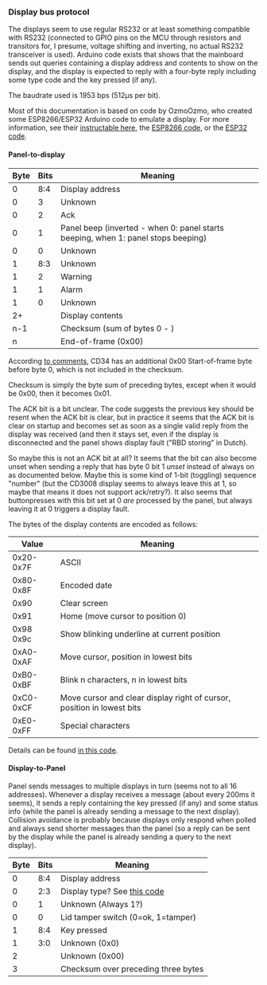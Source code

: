 ### Display bus protocol
The displays seem to use regular RS232 or at least something compatible with RS232 (connected to GPIO pins on the MCU through resistors and transitors for, I presume, voltage shifting and inverting, no actual RS232 transceiver is used). Arduino code exists that shows that the mainboard sends out queries containing a display address and contents to show on the display, and the display is expected to reply with a four-byte reply including some type code and the key pressed (if any).

The baudrate used is 1953 bps (512μs per bit).

Most of this documentation is based on code by OzmoOzmo, who created some ESP8266/ESP32 Arduino code to emulate a display. For more information, see their [instructable here](https://www.instructables.com/House-Alarm-Internet-Dialer-With-Arduino-Reverse-E/), the [ESP8266 code](https://github.com/OzmoOzmo/CastleAritechArduinoRKP), or the [ESP32 code](https://github.com/OzmoOzmo/CastleAritechArduinoESP32).
#### Panel-to-display
| Byte | Bits | Meaning                                                                           |
| ---- | ---- | --------------------------------------------------------------------------------- |
| 0    | 8:4  | Display address                                                                   |
| 0    | 3    | Unknown                                                                           |
| 0    | 2    | Ack                                                                               |
| 0    | 1    | Panel beep (inverted - when 0: panel starts beeping, when 1: panel stops beeping) |
| 0    | 0    | Unknown                                                                           |
| 1    | 8:3  | Unknown                                                                           |
| 1    | 2    | Warning                                                                           |
| 1    | 1    | Alarm                                                                             |
| 1    | 0    | Unknown                                                                           |
| 2+   |      | Display contents                                                                  |
| n-1  |      | Checksum (sum of bytes 0 - )                                                      |
| n    |      | End-of-frame (0x00)                                                               |

According [to comments](https://github.com/OzmoOzmo/CastleAritechArduinoRKP/blob/c6cecebd3c0001ba6f1559754f9b9897de68fe5b/CastleAritechArduinoRKP/RKP.cpp#L244-L245), CD34 has an additional 0x00 Start-of-frame byte before byte 0, which is not included in the checksum.

Checksum is simply the byte sum of preceding bytes, except when it would be 0x00, then it becomes 0x01.

The ACK bit is a bit unclear. The code suggests the previous key should be resent when the ACK bit is clear, but in practice it seems that the ACK bit is clear on startup and becomes set as soon as a single valid reply from the display was received (and then it stays set, even if the display is disconnected and the panel shows display fault ("RBD storing" in Dutch). 

So maybe this is not an ACK bit at all? It seems that the bit can also become unset when sending a reply that has byte 0 bit 1 *unset* instead of always on as documented below. Maybe this is some kind of 1-bit (toggling) sequence "number" (but the CD3008 display seems to always leave this at 1, so maybe that means it does not support ack/retry?). It also seems that buttonpresses with this bit set at 0 *are* processed by the panel, but always leaving it at 0 triggers a display fault.

The bytes of the display contents are encoded as follows:

| Value     | Meaning                                                                |
| --------- | -----------------------------------------------------------------------|
| 0x20-0x7F | ASCII                                                                  |
| 0x80-0x8F | Encoded date                                                           |
| 0x90      | Clear screen                                                           |
| 0x91      | Home (move cursor to position 0)                                       |
| 0x98 0x9c | Show blinking underline at current position                            |
| 0xA0-0xAF | Move cursor, position in lowest bits                                   |
| 0xB0-0xBF | Blink n characters, n in lowest bits                                   |
| 0xC0-0xCF | Move cursor and clear display right of cursor, position in lowest bits |
| 0xE0-0xFF | Special characters                                                     |

Details can be found [in this code](https://github.com/OzmoOzmo/CastleAritechArduinoRKP/blob/c6cecebd3c0001ba6f1559754f9b9897de68fe5b/CastleAritechArduinoRKP/RKP.cpp#L343-L449).

#### Display-to-Panel
Panel sends messages to multiple displays in turn (seems not to all 16 addresses). Whenever a display receives a message (about every 200ms it seems), it sends a reply containing the key pressed (if any) and some status info (while the panel is already sending a message to the next display). Collision avoidance is probably because displays only respond when polled and always send shorter messages than the panel (so a reply can be sent by the display while the panel is already sending a query to the next display).

| Byte | Bits | Meaning                             |
| ---- | ---- | ------------------------------------|
| 0    | 8:4  | Display address                     |
| 0    | 2:3  | Display type? See [this code](https://github.com/OzmoOzmo/CastleAritechArduinoRKP/blob/c6cecebd3c0001ba6f1559754f9b9897de68fe5b/CastleAritechArduinoRKP/RKP.cpp#L540-L542) |        
| 0    | 1    | Unknown (Always 1?)                 |
| 0    | 0    | Lid tamper switch (0=ok, 1=tamper)  |
| 1    | 8:4  | Key pressed                         |
| 1    | 3:0  | Unknown (0x0)                       |
| 2    |      | Unknown (0x00)                      |
| 3    |      | Checksum over preceding three bytes |
